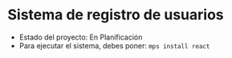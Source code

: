 <h1>Sistema de registro de usuarios</h1>

- Estado del proyecto: En Planificación
- Para ejecutar el sistema, debes poner:
  ```mps install react```
